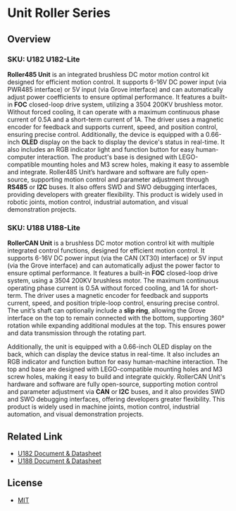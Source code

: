 # Unit Roller Series

## Overview

### SKU: U182  U182-Lite

**Roller485 Unit** is an integrated brushless DC motor motion control kit designed for efficient motion control. It supports 6-16V DC power input (via PWR485 interface) or 5V input (via Grove interface) and can automatically adjust power coefficients to ensure optimal performance. It features a built-in **FOC** closed-loop drive system, utilizing a 3504 200KV brushless motor. Without forced cooling, it can operate with a maximum continuous phase current of 0.5A and a short-term current of 1A. The driver uses a magnetic encoder for feedback and supports current, speed, and position control, ensuring precise control.
Additionally, the device is equipped with a 0.66-inch **OLED** display on the back to display the device's status in real-time. It also includes an RGB indicator light and function button for easy human-computer interaction. The product's base is designed with LEGO-compatible mounting holes and M3 screw holes, making it easy to assemble and integrate. Roller485 Unit’s hardware and software are fully open-source, supporting motion control and parameter adjustment through **RS485** or **I2C** buses. It also offers SWD and SWO debugging interfaces, providing developers with greater flexibility. This product is widely used in robotic joints, motion control, industrial automation, and visual demonstration projects.

### SKU: U188  U188-Lite

**RollerCAN Unit** is a brushless DC motor motion control kit with multiple integrated control functions, designed for efficient motion control. It supports 6-16V DC power input (via the CAN (XT30) interface) or 5V input (via the Grove interface) and can automatically adjust the power factor to ensure optimal performance. It features a built-in **FOC** closed-loop drive system, using a 3504 200KV brushless motor. The maximum continuous operating phase current is 0.5A without forced cooling, and 1A for short-term. The driver uses a magnetic encoder for feedback and supports current, speed, and position triple-loop control, ensuring precise control. The unit’s shaft can optionally include a **slip ring**, allowing the Grove interface on the top to remain connected with the bottom, supporting 360° rotation while expanding additional modules at the top. This ensures power and data transmission through the rotating part.

Additionally, the unit is equipped with a 0.66-inch OLED display on the back, which can display the device status in real-time. It also includes an RGB indicator and function button for easy human-machine interaction. The top and base are designed with LEGO-compatible mounting holes and M3 screw holes, making it easy to build and integrate quickly. RollerCAN Unit's hardware and software are fully open-source, supporting motion control and parameter adjustment via  **CAN** or **I2C** buses, and it also provides SWD and SWO debugging interfaces, offering developers greater flexibility. This product is widely used in machine joints, motion control, industrial automation, and visual demonstration projects.

## Related Link

- [U182  Document & Datasheet](https://docs.m5stack.com/en/unit/Unit-Roller485)
- [U188  Document & Datasheet](https://docs.m5stack.com/en/unit/Unit-RollerCAN)

## License

- [MIT](LICENSE)
